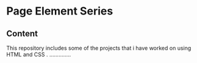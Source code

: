 # Page Element Series
## Content
This repository includes some of the projects that i have worked on using HTML and CSS
.
..............

